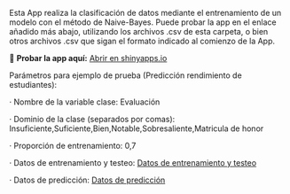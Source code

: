 Esta App realiza la clasificación de datos mediante el entrenamiento de un modelo con el método de Naive-Bayes. Puede probar la app en el enlace añadido más abajo, utilizando los archivos .csv de esta carpeta, o bien otros archivos .csv que sigan el formato indicado al comienzo de la App.

🔗 **Probar la app aquí:** [Abrir en shinyapps.io](https://javigfe.shinyapps.io/presentacion/)


Parámetros para ejemplo de prueba (Predicción rendimiento de estudiantes):

· Nombre de la variable clase: Evaluación

· Dominio de la clase (separados por comas): Insuficiente,Suficiente,Bien,Notable,Sobresaliente,Matricula de honor

· Proporción de entrenamiento: 0,7

· Datos de entrenamiento y testeo: [Datos de entrenamiento y testeo](Archivos_csv/data_entrenamiento.csv)

· Datos de predicción: [Datos de predicción](Archivos_csv/data_prediccion.csv)
